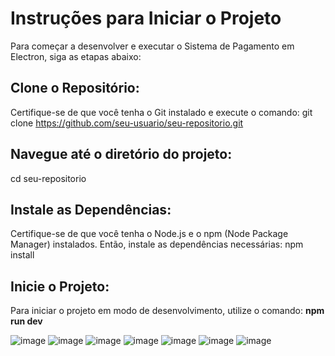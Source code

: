 # Instruções para Iniciar o Projeto
Para começar a desenvolver e executar o Sistema de Pagamento em Electron, siga as etapas abaixo:

## Clone o Repositório:
Certifique-se de que você tenha o Git instalado e execute o comando:
git clone https://github.com/seu-usuario/seu-repositorio.git

## Navegue até o diretório do projeto:
cd seu-repositorio

## Instale as Dependências:
Certifique-se de que você tenha o Node.js e o npm (Node Package Manager) instalados. Então, instale as dependências necessárias:
npm install

## Inicie o Projeto:
Para iniciar o projeto em modo de desenvolvimento, utilize o comando: **npm run dev**


![image](https://github.com/NelsonModenezNeto/ElectronPagamento/assets/99834482/528ca945-e5e6-4700-bb6e-63dc798ba907)
![image](https://github.com/NelsonModenezNeto/ElectronPagamento/assets/99834482/fbe76152-72b4-412a-a670-e8afcbd009b7)
![image](https://github.com/NelsonModenezNeto/ElectronPagamento/assets/99834482/e1d620de-7b44-45df-9159-0a03f19d12f1)
![image](https://github.com/NelsonModenezNeto/ElectronPagamento/assets/99834482/246e82a2-a3cc-48c1-8e4c-494a0db140f7)
![image](https://github.com/NelsonModenezNeto/ElectronPagamento/assets/99834482/9cd3dffb-1f3d-4263-a93b-18b36f3501a9)
![image](https://github.com/NelsonModenezNeto/ElectronPagamento/assets/99834482/923a4169-3bc0-4f9c-9ed5-23dca5674eff)
![image](https://github.com/NelsonModenezNeto/ElectronPagamento/assets/99834482/f186f8f9-4163-4ba7-b943-75b55f962610)
